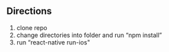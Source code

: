 ## Directions

1) clone repo
2) change directories into folder and run “npm install”
3) run “react-native run-ios"
